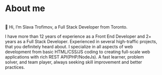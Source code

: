 # About me
<br />
👋 Hi, I’m Slava Trofimov, a Full Stack Developer from Toronto.

I have more than 12 years of experience as a Front End Developer and 2+ years as a Full Stack Developer.
Experienced in several high-traffic projects, that you definitely heard about.
I specialize in all aspects of web development from basic HTML/CSS/JS coding to creating full-scale web applications with rich REST API(PHP/NodeJs).
A fast learner, problem solver, and team player, always seeking skill improvement and better practices.


